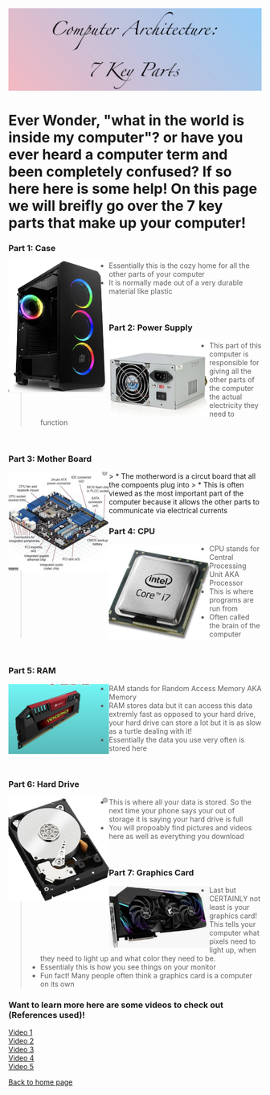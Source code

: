 
<img src="titlegradient.png" alt="picture">


# Ever Wonder, "what in the world is inside my computer"? or have you ever heard a computer term and been completely confused? If so here here is some help! On this page we will breifly go over the 7 key parts that make up your computer! 




### Part 1: Case


 <img style="float: left" src="/case.png" alt="casepic" width=200;>
 
> * Essentially this is the cozy home for all the other parts of your computer
> * It is normally made out of a very durable material like plastic 
<br>

### Part 2: Power Supply 


<img style="float: left" src="/powersupply.png" alt="casepic" width=200;>
 
> * This part of this computer is responsible for giving all the other parts of the computer the actual electricity they need to function
 
<br>


### Part 3: Mother Board 


<img style="float: left" src="/motherboard.png" alt="casepic" width=200;>
> * The motherword is a circut board that all the compoents plug into 
> * This is often viewed as the most important part of the computer because it allows the other parts to communicate via electrical currents 
 
<br>


### Part 4: CPU 

<img style="float: left" src="/cpu.png" alt="casepic" width=200;>
 
> * CPU stands for Central Processing Unit AKA Processor 
> * This is where programs are run from 
> * Often called the brain of the computer
<br>


### Part 5: RAM
<img style="float: left" src="/ram.png" alt="casepic" width=200;>
 
> * RAM stands for Random Access Memory AKA Memory  
> * RAM stores data but it can access this data extremly fast as opposed to your hard drive, your hard drive can store a lot but it is as slow as a turtle dealing with it! 
> * Essentially the data you use very often is stored here 
<br>


### Part 6: Hard Drive 
<img style="float: left" src="/harddrive.png" alt="casepic" width=200;>
 
> *  This is where all your data is stored. So the next time your phone says your out of storage it is saying your hard drive is full
> *  You will propoably find pictures and videos here as well as everything you download 
<br>



### Part 7: Graphics Card 
<img style="float: left" src="/graphicscard.png" alt="casepic" width=200;>

> * Last but CERTAINLY not least is your graphics card! This tells your computer what pixels need to light up, when they need to light up and what color they need to be. 
> * Essentialy this is how you see things on your monitor 
> * Fun fact! Many people often think a graphics card is a computer on its own

 

### Want to learn more here are some videos to check out (References used)! 

[Video 1](https://www.youtube.com/watch?v=ExxFxD4OSZ0)
<br> 
[Video 2](https://www.youtube.com/watch?v=_bVqU4D_MVw)
<br>
[Video 3](https://www.youtube.com/watch?v=fHhNWAKw0bY)
<br>
[Video 4](https://www.youtube.com/watch?v=xnyFYiK2rSY)
<br>
[Video 5](https://www.youtube.com/watch?v=DKGZlaPlVLY)



[Back to home page](https://github.com/Chelseyb/IT1600FinalProject/edit/main/README.md)










